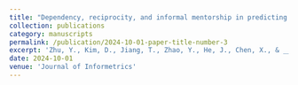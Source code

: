 ```yaml
---
title: "Dependency, reciprocity, and informal mentorship in predicting long-term research collaboration: A co-authorship matrix-based multivariate time series analysis."
collection: publications
category: manuscripts
permalink: /publication/2024-10-01-paper-title-number-3
excerpt: 'Zhu, Y., Kim, D., Jiang, T., Zhao, Y., He, J., Chen, X., & __Lou, W.*__'
date: 2024-10-01
venue: 'Journal of Informetrics'
---
```

